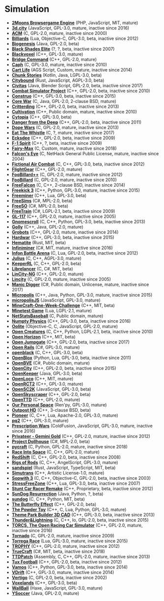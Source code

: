 [comment]: # (autogenerated content, do not edit)
# Simulation

- **[2Moons Browsergame Engine](../2moons_browsergame_engine.md)** (PHP, JavaScript, MIT, mature)
- **[3d.city](../3dcity.md)** (JavaScript, GPL-3.0, mature, inactive since 2016)
- **[ACM](../acm.md)** (C, GPL-2.0, mature, inactive since 2000)
- **[Billiards](../billiards.md)** (Lua, Objective-C, GPL-3.0, beta, inactive since 2012)
- **[Biogenesis](../biogenesis.md)** (Java, GPL-2.0, beta)
- **[Black Shades Elite](../black_shades_elite.md)** (?, ?, beta, inactive since 2007)
- **[Blackvoxel](../blackvoxel.md)** (C++, GPL-3.0, mature)
- **[Bridge Command](../bridge_command.md)** (C++, GPL-2.0, mature)
- **[Caph](../caph.md)** (C, GPL-3.0, mature, inactive since 2010)
- **[Cart Life](../cart_life.md)** (AGS Script, Custom, mature, inactive since 2014)
- **[Chunk Stories](../chunk_stories.md)** (Kotlin, Java, LGPL-3.0, beta)
- **[Citybound](../citybound.md)** (Rust, JavaScript, AGPL-3.0, beta)
- **[Civitas](../civitas.md)** (Java, Blender Script, GPL-2.0, beta, inactive since 2017)
- **[Combat Simulator Project](../combat_simulator_project.md)** (C++, GPL-2.0, beta, inactive since 2010)
- **[Construo](../construo.md)** (C++, GPL-3.0, beta, inactive since 2015)
- **[Core War](../core_war.md)** (C, Java, GPL-2.0, 2-clause BSD, mature)
- **[Critterding](../critterding.md)** (C++, GPL-2.0, beta, inactive since 2013)
- **[Cultivation](../cultivation.md)** (C++, Public domain, mature, inactive since 2010)
- **[Cytopia](../cytopia.md)** (C++, GPL-3.0, beta)
- **[Danger from the Deep](../danger_from_the_deep.md)** (C++, GPL-2.0, beta, inactive since 2011)
- **[Dope Wars](../dope_wars.md)** (C, GPL-2.0, mature, inactive since 2013)
- **[Eat The Whistle](../eat_the_whistle.md)** (C, ?, mature, inactive since 2017)
- **[Ecksdee](../ecksdee.md)** (C++, GPL-2.0, beta, inactive since 2009)
- **[F-1 Spirit](../f-1_spirit.md)** (C++, ?, beta, inactive since 2009)
- **[Fairy-Max](../fairy-max.md)** (C, Custom, mature, inactive since 2018)
- **[Falcon's Eye](../falcons_eye.md)** (C, NetHack General Public License, mature, inactive since 2004)
- **[Fictional Air Combat](../fictional_air_combat.md)** (C, C++, GPL-3.0, beta, inactive since 2012)
- **[FlightGear](../flightgear.md)** (C++, GPL-2.0, mature)
- **[FooBillard++](../foobillard++.md)** (C, GPL-2.0, mature, inactive since 2012)
- **[FooBillard](../foobillard.md)** (C, GPL-2.0, mature, inactive since 2010)
- **[FreeFalcon](../freefalcon.md)** (C, C++, 2-clause BSD, inactive since 2014)
- **[Freekick 3](../freekick_3.md)** (C++, Python, GPL-3.0, mature, inactive since 2015)
- **[Freeminer](../freeminer.md)** (C++, Lua, GPL-3.0, beta)
- **[FreeSims](../freesims.md)** (C#, MPL-2.0, beta)
- **[FreeSO](../freeso.md)** (C#, MPL-2.0, beta)
- **[FreeTrain](../freetrain.md)** (C#, LGPL-2.1, beta, inactive since 2009)
- **[GL-117](../gl-117.md)** (C++, GPL-2.0, mature, inactive since 2005)
- **[Gnomescroll](../gnomescroll.md)** (C, C++, Python, GPL-3.0, beta, inactive since 2013)
- **[Golly](../golly.md)** (C++, Java, GPL-2.0, mature)
- **[Grobots](../grobots.md)** (C++, GPL-2.0, mature, inactive since 2014)
- **[Hardwar](../hardwar.md)** (C++, GPL-3.0, beta, inactive since 2015)
- **[Hematite](../hematite.md)** (Rust, MIT, beta)
- **[Infiniminer](../infiniminer.md)** (C#, MIT, mature, inactive since 2016)
- **[Infon Battle Arena](../infon_battle_arena.md)** (C, Lua, GPL-2.0, beta, inactive since 2012)
- **[Julius](../julius.md)** (C, C++, AGPL-3.0, mature)
- **[KeeperRL](../keeperrl.md)** (C, C++, GPL-2.0, beta)
- **[Librelancer](../librelancer.md)** (C, C#, MIT, beta)
- **[LinCity-NG](../lincity-ng.md)** (C++, GPL-2.0, mature)
- **[Lincity](../lincity.md)** (C, GPL-2.0, mature, inactive since 2005)
- **[Manic Digger](../manic_digger.md)** (C#, Public domain, Unlicense, mature, inactive since 2017)
- **[Micropolis](../micropolis.md)** (C++, Java, Python, GPL-3.0, mature, inactive since 2015)
- **[micropolisJS](../micropolisjs.md)** (JavaScript, GPL-3.0, mature)
- **[MineCraft-One-Week-Challenge](../minecraft-one-week-challenge.md)** (C++, MIT, beta)
- **[Minetest Game](../minetest_game.md)** (Lua, LGPL-2.1, mature)
- **[NetStatsBaseball](../netstatsbaseball.md)** (C, Public domain, mature)
- **[Numpty Physics](../numpty_physics.md)** (C++, GPL-3.0, beta, inactive since 2016)
- **[Oolite](../oolite.md)** (Objective-C, C, JavaScript, GPL-2.0, mature)
- **[Open Creatures](../open_creatures.md)** (C, C++, Python, LGPL-2.1, beta, inactive since 2010)
- **[Open Horizon](../open_horizon.md)** (C++, MIT, beta)
- **[Open Jumpgate](../open_jumpgate.md)** (C++, GPL-2.0, beta, inactive since 2017)
- **[Open Rails](../open_rails.md)** (C#, GPL-3.0, mature)
- **[openblack](../openblack.md)** (C, C++, GPL-3.0, beta)
- **[OpenBlox](../openblox.md)** (Python, Lua, GPL-3.0, beta, inactive since 2011)
- **[OpenBVE](../openbve.md)** (C#, Public domain, mature)
- **[OpenCity](../opencity.md)** (C++, GPL-2.0, beta, inactive since 2015)
- **[OpenKeeper](../openkeeper.md)** (Java, GPL-3.0, beta)
- **[OpenLoco](../openloco.md)** (C++, MIT, mature)
- **[OpenRCT2](../openrct2.md)** (C++, GPL-3.0, mature)
- **[OpenSC2K](../opensc2k.md)** (JavaScript, GPL-3.0, beta)
- **[OpenSkyscraper](../openskyscraper.md)** (C++, GPL-2.0, beta)
- **[OpenTTD](../openttd.md)** (C++, GPL-2.0, mature)
- **[Our Personal Space](../our_personal_space.md)** (Ren'py, GPL-3.0, mature)
- **[Outpost HD](../outpost_hd.md)** (C++, 3-clause BSD, beta)
- **[Pioneer](../pioneer.md)** (C, C++, Lua, Apache-2.0, GPL-3.0, mature)
- **[pq2](../pq2.md)** (C++, GPL-3.0, mature)
- **[Prescription Wars](../prescription_wars.md)** (ColdFusion, JavaScript, GPL-3.0, mature, inactive since 2016)
- **[Privateer - Gemini Gold](../privateer-gemini_gold.md)** (C++, GPL-2.0, mature, inactive since 2012)
- **[Project Dollhouse](../project_dollhouse.md)** (C#, MPL-2.0, beta)
- **[pycraft](../pycraft.md)** (C, Python, GPL-2.0, mature, inactive since 2018)
- **[Race Into Space](../race_into_space.md)** (C, C++, GPL-2.0, mature)
- **[RedShift](../redshift.md)** (C, C++, GPL-2.0, beta, inactive since 2008)
- **[Rigs of Rods](../rigs_of_rods.md)** (C, C++, AngelScript, GPL-3.0, mature)
- **[sandspiel](../sandspiel.md)** (Rust, JavaScript, TypeScript, MIT, beta)
- **[Simutrans](../simutrans.md)** (C++, Artistic License-1.0, mature)
- **[Sopwith 3](../sopwith_3.md)** (C, C++, Objective-C, GPL-2.0, beta, inactive since 2003)
- **[StressFreeZone](../stressfreezone.md)** (C++, Lua, GPL-3.0, beta, inactive since 2007)
- **[Stunt Car Racer Remake](../stunt_car_racer_remake.md)** (C++, Proprietary, beta, inactive since 2012)
- **[SunDog Resurrection](../sundog_resurrection.md)** (Java, Python, ?, beta)
- **[sundog](../sundog.md)** (C, C++, Python, MIT, beta)
- **[The Butterfly Effect](../the_butterfly_effect.md)** (C++, GPL-2.0, beta)
- **[The Powder Toy](../the_powder_toy.md)** (C++, C, Lua, Python, GPL-3.0, mature)
- **[Theme Park Builder 3D CAD](../theme_park_builder_3d_cad.md)** (C++, GPL-3.0, beta, inactive since 2013)
- **[Thunder&Lightning](../thunderlightning.md)** (C, C++, Io, GPL-2.0, beta, inactive since 2015)
- **[TORCS, The Open Racing Car Simulator](../torcs_the_open_racing_car_simulator.md)** (C++, GPL-2.0, mature, inactive since 2016)
- **[Tornado](../tornado.md)** (C, GPL-2.0, mature, inactive since 2009)
- **[Torrega Race](../torrega_race.md)** (Lua, GPL-3.0, mature, inactive since 2015)
- **[TROPHY](../trophy.md)** (C++, GPL-2.0, mature, inactive since 2012)
- **[TrueCraft](../truecraft.md)** (C#, MIT, beta, inactive since 2018)
- **[TTDPatch](../ttdpatch.md)** (Assembly, C, C++, GPL-2.0, mature, inactive since 2013)
- **[Tux Football](../tux_football.md)** (C++, GPL-2.0, beta, inactive since 2012)
- **[Vamos](../vamos.md)** (C++, Python, GPL-3.0, beta, inactive since 2014)
- **[VDrift](../vdrift.md)** (C++, GPL-3.0, mature, inactive since 2014)
- **[Vertigo](../vertigo.md)** (C, GPL-2.0, beta, inactive since 2002)
- **[Voxelands](../voxelands.md)** (C++, GPL-3.0, beta)
- **[WallBall](../wallball.md)** (Haxe, JavaScript, GPL-3.0, mature)
- **[YSoccer](../ysoccer.md)** (Java, GPL-2.0, mature)